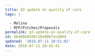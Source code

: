 ```yaml
---
title: Q3 update on quality of care
tags: |-

  - Molina
  - RFP/Pitches/Proposals
permalink: q3-update-on-quality-of-care
id: 5b466b85d9c28e00bfecb06d
updated: '2018-07-11 20:51:02'
date: 2018-07-11 20:41:41
---
```

